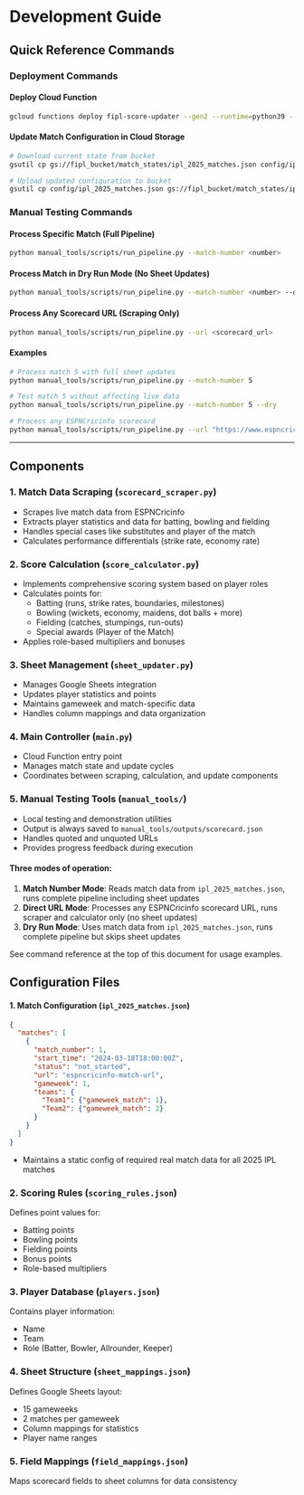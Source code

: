 # Development Guide

## Quick Reference Commands

### Deployment Commands

#### Deploy Cloud Function
```bash
gcloud functions deploy fipl-score-updater --gen2 --runtime=python39 --region=europe-west2 --source=. --entry-point=update_scores --trigger-http --memory=1024MB --timeout=540s --min-instances=0 --max-instances=1 --service-account=fipl-scoring-service@intense-context-454213-u3.iam.gserviceaccount.com --allow-unauthenticated
```

#### Update Match Configuration in Cloud Storage
```bash
# Download current state from bucket
gsutil cp gs://fipl_bucket/match_states/ipl_2025_matches.json config/ipl_2025_matches.json 

# Upload updated configuration to bucket
gsutil cp config/ipl_2025_matches.json gs://fipl_bucket/match_states/ipl_2025_matches.json
```

### Manual Testing Commands

#### Process Specific Match (Full Pipeline)
```bash
python manual_tools/scripts/run_pipeline.py --match-number <number>
```

#### Process Match in Dry Run Mode (No Sheet Updates)
```bash
python manual_tools/scripts/run_pipeline.py --match-number <number> --dry
```

#### Process Any Scorecard URL (Scraping Only)
```bash
python manual_tools/scripts/run_pipeline.py --url <scorecard_url>
```

#### Examples
```bash
# Process match 5 with full sheet updates
python manual_tools/scripts/run_pipeline.py --match-number 5

# Test match 5 without affecting live data
python manual_tools/scripts/run_pipeline.py --match-number 5 --dry

# Process any ESPNCricinfo scorecard
python manual_tools/scripts/run_pipeline.py --url "https://www.espncricinfo.com/series/..."
```

---

## Components

### 1. Match Data Scraping (`scorecard_scraper.py`)
- Scrapes live match data from ESPNCricinfo
- Extracts player statistics and data for batting, bowling and fielding
- Handles special cases like substitutes and player of the match
- Calculates performance differentials (strike rate, economy rate)

### 2. Score Calculation (`score_calculator.py`)
- Implements comprehensive scoring system based on player roles
- Calculates points for:
  - Batting (runs, strike rates, boundaries, milestones)
  - Bowling (wickets, economy, maidens, dot balls + more)
  - Fielding (catches, stumpings, run-outs)
  - Special awards (Player of the Match)
- Applies role-based multipliers and bonuses

### 3. Sheet Management (`sheet_updater.py`)
- Manages Google Sheets integration
- Updates player statistics and points
- Maintains gameweek and match-specific data
- Handles column mappings and data organization

### 4. Main Controller (`main.py`)
- Cloud Function entry point
- Manages match state and update cycles
- Coordinates between scraping, calculation, and update components

### 5. Manual Testing Tools (`manual_tools/`)
- Local testing and demonstration utilities
- Output is always saved to `manual_tools/outputs/scorecard.json`
- Handles quoted and unquoted URLs
- Provides progress feedback during execution

#### Three modes of operation:

1. **Match Number Mode**: Reads match data from `ipl_2025_matches.json`, runs complete pipeline including sheet updates
2. **Direct URL Mode**: Processes any ESPNCricinfo scorecard URL, runs scraper and calculator only (no sheet updates)  
3. **Dry Run Mode**: Uses match data from `ipl_2025_matches.json`, runs complete pipeline but skips sheet updates

See command reference at the top of this document for usage examples.

## Configuration Files

#### 1. Match Configuration (`ipl_2025_matches.json`)
```json
{
  "matches": [
    {
      "match_number": 1,
      "start_time": "2024-03-18T18:00:00Z",
      "status": "not_started",
      "url": "espncricinfo-match-url",
      "gameweek": 1,
      "teams": {
        "Team1": {"gameweek_match": 1},
        "Team2": {"gameweek_match": 2}
      }
    }
  ]
}
```
- Maintains a static config of required real match data for all 2025 IPL matches

### 2. Scoring Rules (`scoring_rules.json`)
Defines point values for:
- Batting points
- Bowling points
- Fielding points
- Bonus points
- Role-based multipliers

### 3. Player Database (`players.json`)
Contains player information:
- Name
- Team
- Role (Batter, Bowler, Allrounder, Keeper)

### 4. Sheet Structure (`sheet_mappings.json`)
Defines Google Sheets layout:
- 15 gameweeks
- 2 matches per gameweek
- Column mappings for statistics
- Player name ranges

### 5. Field Mappings (`field_mappings.json`)
Maps scorecard fields to sheet columns for data consistency